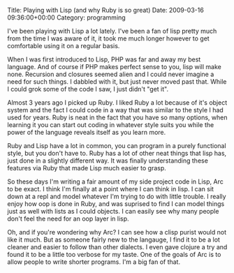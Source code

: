 Title: Playing with Lisp (and why Ruby is so great)
Date: 2009-03-16 09:36:00+00:00
Category: programming

I've been playing with Lisp a lot lately. I've been a fan of lisp pretty much
from the time I was aware of it, it took me much longer however to get
comfortable using it on a regular basis.

  
  
  
When I was first introduced to Lisp, PHP was far and away my best language.
And of course if PHP makes perfect sense to you, lisp will make none.
Recursion and closures seemed alien and I could never imagine a need for such
things. I dabbled with it, but just never moved past that. While I could grok
some of the code I saw, I just didn't "get it".

  
  
  
Almost 3 years ago I picked up Ruby. I liked Ruby a lot because of it's object
system and the fact I could code in a way that was similar to the style I had
used for years. Ruby is neat in the fact that you have so many options, when
learning it you can start out coding in whatever style suits you while the
power of the language reveals itself as you learn more.

  
  
  
Ruby and Lisp have a lot in common, you can program in a purely functional
style, but you don't have to. Ruby has a lot of other neat things that lisp
has, just done in a slightly different way. It was finally understanding these
features via Ruby that made Lisp much easier to grasp.

  
  
  
So these days I'm writing a fair amount of my side project code in Lisp, Arc
to be exact. I think I'm finally at a point where I can think in lisp. I can
sit down at a repl and model whatever I'm trying to do with little trouble. I
really enjoy how oop is done in Ruby, and was suprised to find I can model
things just as well with lists as I could objects. I can easily see why many
people don't feel the need for an oop layer in lisp.

  
  
  
Oh, and if you're wondering why Arc? I can see how a clisp purist would not
like it much. But as someone fairly new to the langauge, I find it to be a lot
cleaner and easier to follow than other dialects. I even gave clojure a try
and found it to be a little too verbose for my taste. One of the goals of Arc
is to allow people to write shorter programs. I'm a big fan of that.

